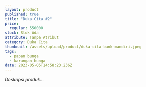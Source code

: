 ```yaml
---
layout: product
published: true
title: "Duka Cita #2"
price:
  regular: 550000
stock: Stok Ada
attribute: Tanpa Atribut
category: Duka Cita
thumbnail: /assets/upload/product/duka-cita-bank-mandiri.jpeg
tags:
  - papan bunga
  - karangan bunga
date: 2023-05-05T14:58:23.236Z
---
```

*Deskripsi produk...*